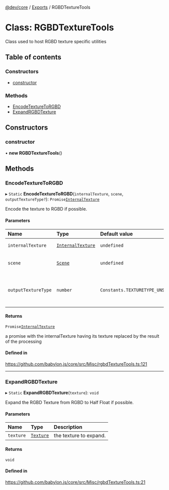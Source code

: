 [@dev/core](../README.md) / [Exports](../modules.md) / RGBDTextureTools

# Class: RGBDTextureTools

Class used to host RGBD texture specific utilities

## Table of contents

### Constructors

- [constructor](RGBDTextureTools.md#constructor)

### Methods

- [EncodeTextureToRGBD](RGBDTextureTools.md#encodetexturetorgbd)
- [ExpandRGBDTexture](RGBDTextureTools.md#expandrgbdtexture)

## Constructors

### constructor

• **new RGBDTextureTools**()

## Methods

### EncodeTextureToRGBD

▸ `Static` **EncodeTextureToRGBD**(`internalTexture`, `scene`, `outputTextureType?`): `Promise`[`InternalTexture`](InternalTexture.md)

Encode the texture to RGBD if possible.

#### Parameters

| Name | Type | Default value | Description |
| :------ | :------ | :------ | :------ |
| `internalTexture` | [`InternalTexture`](InternalTexture.md) | `undefined` | the texture to encode |
| `scene` | [`Scene`](Scene.md) | `undefined` | the scene hosting the texture |
| `outputTextureType` | `number` | `Constants.TEXTURETYPE_UNSIGNED_BYTE` | type of the texture in which the encoding is performed |

#### Returns

`Promise`[`InternalTexture`](InternalTexture.md)

a promise with the internalTexture having its texture replaced by the result of the processing

#### Defined in

https://github.com/babylon.js/core/src/Misc/rgbdTextureTools.ts:121

___

### ExpandRGBDTexture

▸ `Static` **ExpandRGBDTexture**(`texture`): `void`

Expand the RGBD Texture from RGBD to Half Float if possible.

#### Parameters

| Name | Type | Description |
| :------ | :------ | :------ |
| `texture` | [`Texture`](Texture.md) | the texture to expand. |

#### Returns

`void`

#### Defined in

https://github.com/babylon.js/core/src/Misc/rgbdTextureTools.ts:21
